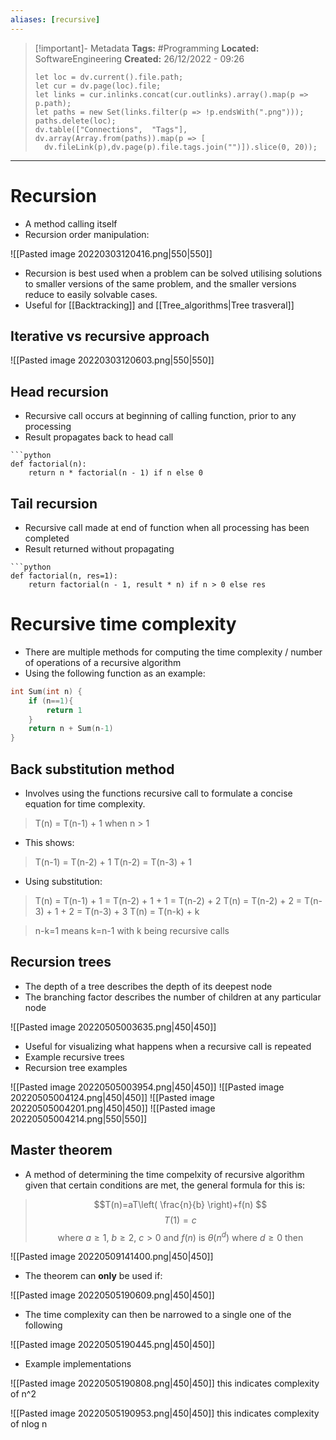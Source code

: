 ```yaml
---
aliases: [recursive]
---
```


> [!important]- Metadata
> **Tags:** #Programming 
> **Located:** SoftwareEngineering
> **Created:** 26/12/2022 - 09:26
> ```dataviewjs
>let loc = dv.current().file.path;
>let cur = dv.page(loc).file;
>let links = cur.inlinks.concat(cur.outlinks).array().map(p => p.path);
>let paths = new Set(links.filter(p => !p.endsWith(".png")));
>paths.delete(loc);
>dv.table(["Connections",  "Tags"], dv.array(Array.from(paths)).map(p => [
>   dv.fileLink(p),dv.page(p).file.tags.join("")]).slice(0, 20));
> ```

___
# Recursion
- A method calling itself
- Recursion order manipulation:

![[Pasted image 20220303120416.png|550|550]]
- Recursion is best used when a problem can be solved utilising solutions to smaller versions of the same problem, and the smaller versions reduce to easily solvable cases. 
- Useful for [[Backtracking]] and [[Tree_algorithms|Tree trasveral]]
## Iterative vs recursive approach
![[Pasted image 20220303120603.png|550|550]]


## Head recursion 
- Recursive call occurs at beginning of calling function, prior to any processing 
- Result propagates back to head call
```ad-example
```python
def factorial(n):
    return n * factorial(n - 1) if n else 0
```

## Tail recursion 
- Recursive call made at end of function when all processing has been completed 
- Result returned without propagating
```ad-example
```python
def factorial(n, res=1):
    return factorial(n - 1, result * n) if n > 0 else res
```

# Recursive time complexity
- There are multiple methods for computing the time complexity  / number of operations of a recursive algorithm 
- Using the following function as an example:
```c
int Sum(int n) {
	if (n==1){
		return 1
	}
	return n + Sum(n-1)
}
```

## Back substitution method 
- Involves using the functions recursive call to formulate a concise equation for time complexity.

> T(n) = T(n-1) + 1 when n > 1

- This shows:

> T(n-1) = T(n-2) + 1 
> T(n-2) = T(n-3) + 1

- Using substitution:

>T(n) = T(n-1) + 1 = T(n-2) + 1 + 1 = T(n-2) + 2 
>T(n) = T(n-2) + 2 = T(n-3) + 1 + 2 = T(n-3) + 3
>T(n) = T(n-k) + k

> n-k=1 means k=n-1  with k being recursive calls

## Recursion trees 

- The depth of a tree describes the depth of its deepest node
- The branching factor describes the number of children at any particular node

![[Pasted image 20220505003635.png|450|450]]

- Useful for visualizing what happens when a recursive call is repeated
- Example recursive trees 
- Recursion tree examples

![[Pasted image 20220505003954.png|450|450]]
![[Pasted image 20220505004124.png|450|450]]
![[Pasted image 20220505004201.png|450|450]]
![[Pasted image 20220505004214.png|550|550]]



## Master theorem 
- A method of determining the time compelxity of recursive algorithm given that certain conditions are met, the general formula for this is:
>$$T(n)=aT\left( \frac{n}{b} \right)+f(n) $$
>$$T(1)=c$$
>$$ \text{where}\ a\geq{1},\ b\geq{2},\ c>{0} \ \text{and} \ f(n) \text{ is } \theta(n^{d})\text{ where }d\geq{0} \text{ then} $$
>
![[Pasted image 20220509141400.png|450|450]]

- The theorem can **only** be used if:

![[Pasted image 20220505190609.png|450|450]]

- The time complexity can then be narrowed to  a single one of the following 

![[Pasted image 20220505190445.png|450|450]]

- Example implementations

![[Pasted image 20220505190808.png|450|450]]
this indicates complexity of n^2

![[Pasted image 20220505190953.png|450|450]]
this indicates complexity of nlog n